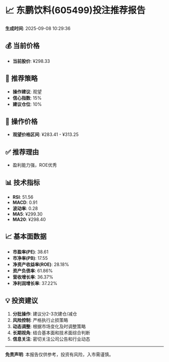 # 📈 东鹏饮料(605499)投注推荐报告

**生成时间**: 2025-09-08 10:29:36

## 💰 当前价格
- **当前股价**: ¥298.33

## 🎯 推荐策略
- **操作建议**: 观望
- **信心指数**: 15%
- **建议仓位**: 10%

## 💸 操作价格
- **观望价格区间**: ¥283.41 - ¥313.25

## ✅ 推荐理由
- 盈利能力强，ROE优秀

## 📊 技术指标
- **RSI**: 51.56
- **MACD**: 0.91
- **波动率**: 0.28
- **MA5**: ¥299.30
- **MA20**: ¥298.40

## 📈 基本面数据
- **市盈率(PE)**: 38.61
- **市净率(PB)**: 17.55
- **净资产收益率(ROE)**: 28.18%
- **资产负债率**: 61.86%
- **营收增长率**: 36.37%
- **净利润增长率**: 37.22%

## 💡 投资建议
1. **分批操作**: 建议分2-3次建仓/减仓
2. **风险控制**: 严格执行止损策略
3. **动态调整**: 根据市场变化及时调整策略
4. **长期视角**: 结合基本面和技术面综合判断
5. **信息关注**: 密切关注公司公告和行业动态

---
**免责声明**: 本报告仅供参考，投资有风险，入市需谨慎。
